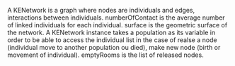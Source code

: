 A KENetwork is a graph where nodes are individuals and edges, interactions between individuals.
numberOfContact is the  average number of linked individuals for each individual.
surface is the geometric surface of the network.
A KENetwork instance takes a population as its variable in order to be able to access the individual list in the case of realse a node (individual move to another population ou died), make new node (birth or movement of individual).
emptyRooms is the list of released nodes. 